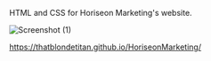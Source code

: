 HTML and CSS for Horiseon Marketing's website.

![Screenshot (1)](https://user-images.githubusercontent.com/95316362/146696264-df82ff0e-cbb5-40f9-b7a2-28e1cb6d3d21.png)

https://thatblondetitan.github.io/HoriseonMarketing/
